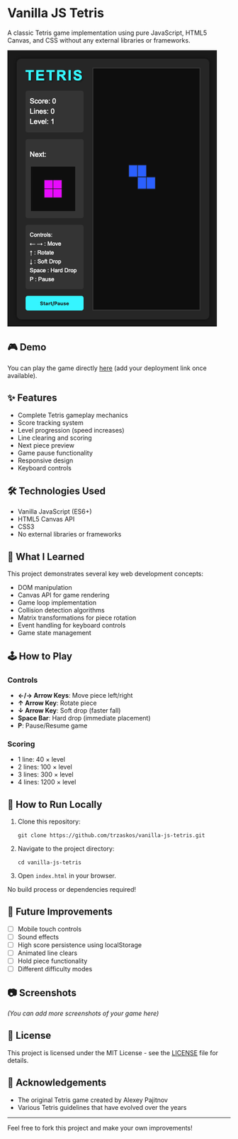 # Vanilla JS Tetris

A classic Tetris game implementation using pure JavaScript, HTML5 Canvas, and CSS without any external libraries or frameworks.

![Tetris Game Screenshot](screenshots/game-preview.png)

## 🎮 Demo

You can play the game directly [here](#) (add your deployment link once available).

## ✨ Features

- Complete Tetris gameplay mechanics
- Score tracking system
- Level progression (speed increases)
- Line clearing and scoring
- Next piece preview
- Game pause functionality
- Responsive design
- Keyboard controls

## 🛠️ Technologies Used

- Vanilla JavaScript (ES6+)
- HTML5 Canvas API
- CSS3
- No external libraries or frameworks

## 🎯 What I Learned

This project demonstrates several key web development concepts:

- DOM manipulation
- Canvas API for game rendering
- Game loop implementation
- Collision detection algorithms
- Matrix transformations for piece rotation
- Event handling for keyboard controls
- Game state management

## 🕹️ How to Play

### Controls

- **←/→ Arrow Keys**: Move piece left/right
- **↑ Arrow Key**: Rotate piece
- **↓ Arrow Key**: Soft drop (faster fall)
- **Space Bar**: Hard drop (immediate placement)
- **P**: Pause/Resume game

### Scoring

- 1 line: 40 × level
- 2 lines: 100 × level
- 3 lines: 300 × level
- 4 lines: 1200 × level

## 🚀 How to Run Locally

1. Clone this repository:

   ```
   git clone https://github.com/trzaskos/vanilla-js-tetris.git
   ```

2. Navigate to the project directory:

   ```
   cd vanilla-js-tetris
   ```

3. Open `index.html` in your browser.

No build process or dependencies required!

## 📝 Future Improvements

- [ ] Mobile touch controls
- [ ] Sound effects
- [ ] High score persistence using localStorage
- [ ] Animated line clears
- [ ] Hold piece functionality
- [ ] Different difficulty modes

## 📷 Screenshots

_(You can add more screenshots of your game here)_

## 📄 License

This project is licensed under the MIT License - see the [LICENSE](LICENSE) file for details.

## 🙏 Acknowledgements

- The original Tetris game created by Alexey Pajitnov
- Various Tetris guidelines that have evolved over the years

---

Feel free to fork this project and make your own improvements!
